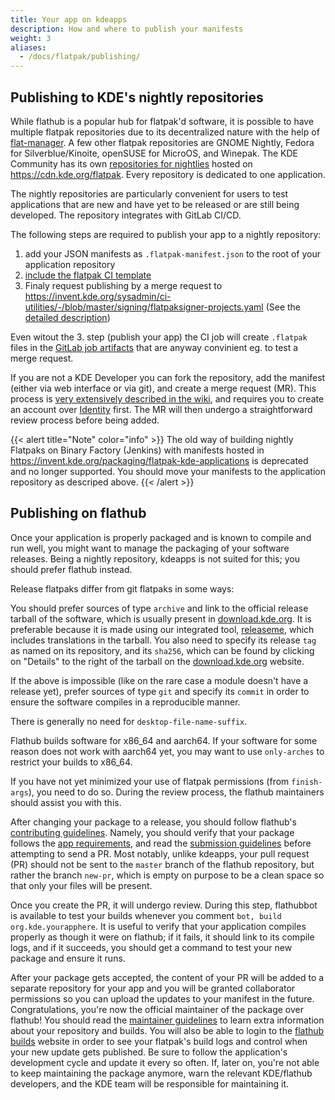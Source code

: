 ```yaml
---
title: Your app on kdeapps
description: How and where to publish your manifests
weight: 3
aliases:
  - /docs/flatpak/publishing/
---
```


## Publishing to KDE's nightly repositories 

While flathub is a popular hub for flatpak'd software, it is possible to have multiple flatpak repositories due to its decentralized nature with the help of [flat-manager](https://github.com/flatpak/flat-manager). A few other flatpak repositories are GNOME Nightly, Fedora for Silverblue/Kinoite, openSUSE for MicroOS, and Winepak. The KDE Community has its own [repositories for nightlies](https://userbase.kde.org/Tutorials/Flatpak) hosted on https://cdn.kde.org/flatpak. Every repository is dedicated to one application.

The nightly repositories are particularly convenient for users to test applications that are new and have yet to be released or are still being developed. The repository integrates with GitLab CI/CD.

The following steps are required to publish your app to a nightly repository:
1. add your JSON manifests as `.flatpak-manifest.json` to the root of your application repository
2. [include the flatpak CI template](https://community.kde.org/Infrastructure/Continuous_Integration_System#Including_CI_templates)
3. Finaly request publishing by a merge request to https://invent.kde.org/sysadmin/ci-utilities/-/blob/master/signing/flatpaksigner-projects.yaml (See the [detailed description](https://invent.kde.org/sysadmin/ci-utilities/-/blob/master/signing/README.md#flatpaksigner))

Even witout the 3. step (publish your app) the CI job will create `.flatpak` files in the [GitLab job artifacts](https://community.kde.org/Infrastructure/Continuous_Integration_System#Special_cases_and_job_artifacts) that are anyway convinient eg. to test a merge request.

If you are not a KDE Developer you can fork the repository, add the manifest (either via web interface or via git), and create a merge request (MR). This process is [very extensively described in the wiki](https://community.kde.org/Infrastructure/GitLab), and requires you to create an account over [Identity](https://identity.kde.org/) first. The MR will then undergo a straightforward review process before being added.

{{< alert title="Note" color="info" >}}
The old way of building nightly Flatpaks on Binary Factory (Jenkins) with manifests hosted in https://invent.kde.org/packaging/flatpak-kde-applications is deprecated and no longer supported. You should move your manifests to the application repository as descriped above.
{{< /alert >}}

## Publishing on flathub

Once your application is properly packaged and is known to compile and run well, you might want to manage the packaging of your software releases. Being a nightly repository, kdeapps is not suited for this; you should prefer flathub instead.

Release flatpaks differ from git flatpaks in some ways:

You should prefer sources of type `archive` and link to the official release tarball of the software, which is usually present in [download.kde.org](https://download.kde.org). It is preferable because it is made using our integrated tool, [releaseme](https://community.kde.org/ReleasingSoftware#Creating_a_Tarball), which includes translations in the tarball. You also need to specify its release `tag` as named on its repository, and its `sha256`, which can be found by clicking on "Details" to the right of the tarball on the [download.kde.org](https://download.kde.org) website.

If the above is impossible (like on the rare case a module doesn't have a release yet), prefer sources of type `git` and specify its `commit` in order to ensure the software compiles in a reproducible manner.

There is generally no need for `desktop-file-name-suffix`.

Flathub builds software for x86_64 and aarch64. If your software for some reason does not work with aarch64 yet, you may want to use `only-arches` to restrict your builds to x86_64.

If you have not yet minimized your use of flatpak permissions (from `finish-args`), you need to do so. During the review process, the flathub maintainers should assist you with this.

After changing your package to a release, you should follow flathub's [contributing guidelines](https://github.com/flathub/flathub/blob/master/CONTRIBUTING.md). Namely, you should verify that your package follows the [app requirements](https://github.com/flathub/flathub/wiki/App-Requirements), and read the [submission guidelines](https://github.com/flathub/flathub/wiki/App-Submission) before attempting to send a PR. Most notably, unlike kdeapps, your pull request (PR) should not be sent to the `master` branch of the flathub repository, but rather the branch `new-pr`, which is empty on purpose to be a clean space so that only your files will be present.

Once you create the PR, it will undergo review. During this step, flathubbot is available to test your builds whenever you comment `bot, build org.kde.yourapphere`. It is useful to verify that your application compiles properly as though it were on flathub; if it fails, it should link to its compile logs, and if it succeeds, you should get a command to test your new package and ensure it runs.

After your package gets accepted, the content of your PR will be added to a separate repository for your app and you will be granted collaborator permissions so you can upload the updates to your manifest in the future. Congratulations, you're now the official maintainer of the package over flathub! You should read the [maintainer guidelines](https://github.com/flathub/flathub/wiki/App-Maintenance) to learn extra information about your repository and builds. You will also be able to login to the [flathub builds](https://flathub.org/builds/) website in order to see your flatpak's build logs and control when your new update gets published. Be sure to follow the application's development cycle and update it every so often. If, later on, you're not able to keep maintaining the package anymore, warn the relevant KDE/flathub developers, and the KDE team will be responsible for maintaining it.
